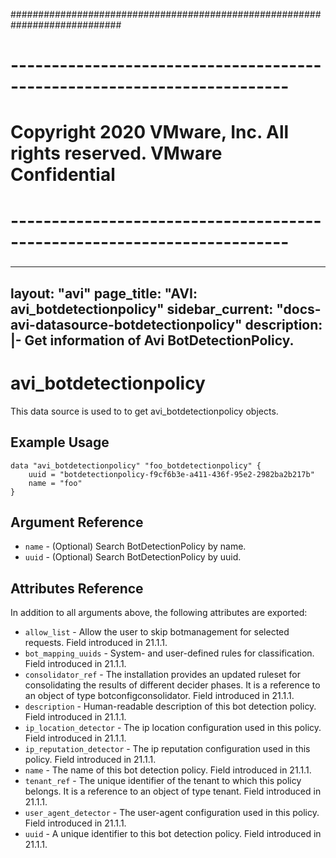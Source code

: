 ############################################################################
# ------------------------------------------------------------------------
# Copyright 2020 VMware, Inc.  All rights reserved. VMware Confidential
# ------------------------------------------------------------------------
###

---
layout: "avi"
page_title: "AVI: avi_botdetectionpolicy"
sidebar_current: "docs-avi-datasource-botdetectionpolicy"
description: |-
  Get information of Avi BotDetectionPolicy.
---

# avi_botdetectionpolicy

This data source is used to to get avi_botdetectionpolicy objects.

## Example Usage

```hcl
data "avi_botdetectionpolicy" "foo_botdetectionpolicy" {
    uuid = "botdetectionpolicy-f9cf6b3e-a411-436f-95e2-2982ba2b217b"
    name = "foo"
}
```

## Argument Reference

* `name` - (Optional) Search BotDetectionPolicy by name.
* `uuid` - (Optional) Search BotDetectionPolicy by uuid.

## Attributes Reference

In addition to all arguments above, the following attributes are exported:

* `allow_list` - Allow the user to skip botmanagement for selected requests. Field introduced in 21.1.1.
* `bot_mapping_uuids` - System- and user-defined rules for classification. Field introduced in 21.1.1.
* `consolidator_ref` - The installation provides an updated ruleset for consolidating the results of different decider phases. It is a reference to an object of type botconfigconsolidator. Field introduced in 21.1.1.
* `description` - Human-readable description of this bot detection policy. Field introduced in 21.1.1.
* `ip_location_detector` - The ip location configuration used in this policy. Field introduced in 21.1.1.
* `ip_reputation_detector` - The ip reputation configuration used in this policy. Field introduced in 21.1.1.
* `name` - The name of this bot detection policy. Field introduced in 21.1.1.
* `tenant_ref` - The unique identifier of the tenant to which this policy belongs. It is a reference to an object of type tenant. Field introduced in 21.1.1.
* `user_agent_detector` - The user-agent configuration used in this policy. Field introduced in 21.1.1.
* `uuid` - A unique identifier to this bot detection policy. Field introduced in 21.1.1.

